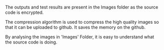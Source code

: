 The outputs and test results are present in the Images folder as the source code is encrypted.

The compression algorithm is used to compress the high quality images so that it can be uploaded to github.
It saves the memory on the github.

By analysing the images in 'Images' Folder, it is easy to understand what the source code is doing.